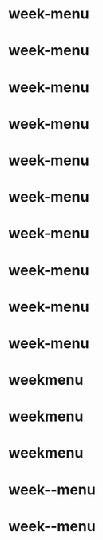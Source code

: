 # week-menu
# week-menu
# week-menu
# week-menu
# week-menu
# week-menu
# week-menu
# week-menu
# week-menu
# week-menu
# weekmenu
# weekmenu
# weekmenu
# week--menu
# week--menu
